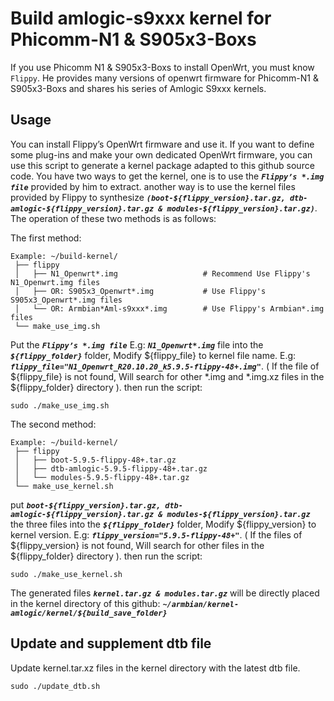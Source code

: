 # Build amlogic-s9xxx kernel for Phicomm-N1 & S905x3-Boxs

If you use Phicomm N1 & S905x3-Boxs to install OpenWrt, you must know `Flippy`. He provides many versions of openwrt firmware for Phicomm-N1 & S905x3-Boxs and shares his series of Amlogic S9xxx kernels.

## Usage

You can install Flippy’s OpenWrt firmware and use it. If you want to define some plug-ins and make your own dedicated OpenWrt firmware, you can use this script to generate a kernel package adapted to this github source code. You have two ways to get the kernel, one is to use the ***`Flippy’s *.img file`*** provided by him to extract. another way is to use the kernel files provided by Flippy to synthesize ***`(boot-${flippy_version}.tar.gz, dtb-amlogic-${flippy_version}.tar.gz & modules-${flippy_version}.tar.gz)`***. The operation of these two methods is as follows:

The first method: 
```shell script
Example: ~/build-kernel/
 ├── flippy
 │   ├── N1_Openwrt*.img                   # Recommend Use Flippy's N1_Openwrt.img files
 │   ├── OR: S905x3_Openwrt*.img           # Use Flippy's S905x3_Openwrt*.img files
 │   └── OR: Armbian*Aml-s9xxx*.img        # Use Flippy's Armbian*.img files
 └── make_use_img.sh
```

Put the ***`Flippy’s *.img file`*** E.g: ***`N1_Openwrt*.img`*** file into the ***`${flippy_folder}`*** folder, Modify ${flippy_file} to kernel file name. E.g: ***`flippy_file="N1_Openwrt_R20.10.20_k5.9.5-flippy-48+.img"`***. ( If the file of ${flippy_file} is not found, Will search for other *.img and *.img.xz files in the ${flippy_folder} directory ). then run the script:
```shell scriptt
sudo ./make_use_img.sh
```

The second method: 
```shell script
Example: ~/build-kernel/
 ├── flippy
 │   ├── boot-5.9.5-flippy-48+.tar.gz
 │   ├── dtb-amlogic-5.9.5-flippy-48+.tar.gz
 │   └── modules-5.9.5-flippy-48+.tar.gz
 └── make_use_kernel.sh
```

put ***`boot-${flippy_version}.tar.gz, dtb-amlogic-${flippy_version}.tar.gz & modules-${flippy_version}.tar.gz`*** the three files into the ***`${flippy_folder}`*** folder, Modify ${flippy_version} to kernel version. E.g: ***`flippy_version="5.9.5-flippy-48+"`***. ( If the files of ${flippy_version} is not found, Will search for other files in the ${flippy_folder} directory ). then run the script:
```shell script
sudo ./make_use_kernel.sh
```

The generated files ***` kernel.tar.gz & modules.tar.gz `*** will be directly placed in the kernel directory of this github: ***` ~/armbian/kernel-amlogic/kernel/${build_save_folder} `***

## Update and supplement dtb file

Update kernel.tar.xz files in the kernel directory with the latest dtb file.
```shell script
sudo ./update_dtb.sh
```

